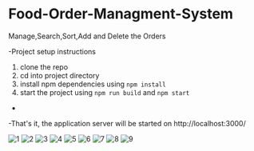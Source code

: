 # Food-Order-Managment-System
Manage,Search,Sort,Add and Delete the Orders

-Project setup instructions

1. clone the repo
2. cd into project directory
3. install npm dependencies using `npm install`
4. start the project using `npm run build` and `npm start`
-
-That's it, the application server will be started on http://localhost:3000/

![1](https://user-images.githubusercontent.com/34717765/70387681-fb1a0d00-19cd-11ea-91d1-0b31f651daa7.png)
![2](https://user-images.githubusercontent.com/34717765/70387682-fb1a0d00-19cd-11ea-8768-8635c717975e.png)
![3](https://user-images.githubusercontent.com/34717765/70387683-fb1a0d00-19cd-11ea-99e2-118eea2309c1.png)
![4](https://user-images.githubusercontent.com/34717765/70387684-fbb2a380-19cd-11ea-8f9e-4ceae9fffc59.png)
![5](https://user-images.githubusercontent.com/34717765/70387685-fbb2a380-19cd-11ea-8134-8fbf6bce3a64.png)
![6](https://user-images.githubusercontent.com/34717765/70387702-374d6d80-19ce-11ea-9bec-4128e8e988d6.png)
![7](https://user-images.githubusercontent.com/34717765/70387703-374d6d80-19ce-11ea-896f-4c255aadf15e.png)
![8](https://user-images.githubusercontent.com/34717765/70387704-37e60400-19ce-11ea-8a13-1cdeddd02e4d.png)
![9](https://user-images.githubusercontent.com/34717765/70387706-37e60400-19ce-11ea-9073-b89c925baf7a.png)

